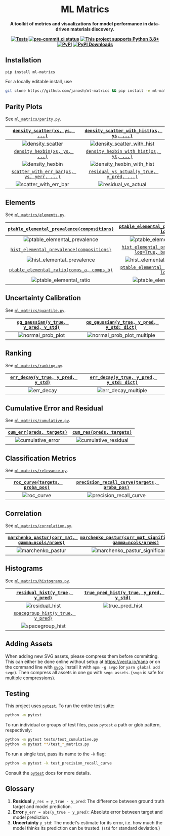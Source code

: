 <h1 align="center">ML Matrics</h1>

<h4 align="center">

A toolkit of metrics and visualizations for model performance in data-driven materials discovery.

[![Tests](https://github.com/janosh/ml-matrics/workflows/Tests/badge.svg)](https://github.com/janosh/ml-matrics/actions)
[![pre-commit.ci status](https://results.pre-commit.ci/badge/github/janosh/ml-matrics/main.svg)](https://results.pre-commit.ci/latest/github/janosh/ml-matrics/main)
[![This project supports Python 3.8+](https://img.shields.io/badge/Python-3.8+-blue.svg)](https://python.org/downloads)
[![PyPI](https://img.shields.io/pypi/v/ml-matrics)](https://pypi.org/project/ml-matrics)
[![PyPI Downloads](https://img.shields.io/pypi/dm/ml-matrics)](https://pypistats.org/packages/ml-matrics)

</h4>

## Installation

```sh
pip install ml-matrics
```

For a locally editable install, use

```sh
git clone https://github.com/janosh/ml-matrics && pip install -e ml-matrics
```

## Parity Plots

See [`ml_matrics/parity.py`](ml_matrics/parity.py).

|      [`density_scatter(xs, ys, ...)`](ml_matrics/parity.py)       | [`density_scatter_with_hist(xs, ys, ...)`](ml_matrics/parity.py)  |
| :---------------------------------------------------------------: | :---------------------------------------------------------------: |
|                       ![density_scatter][]                        |                  ![density_scatter_with_hist][]                   |
|       [`density_hexbin(xs, ys, ...)`](ml_matrics/parity.py)       |  [`density_hexbin_with_hist(xs, ys, ...)`](ml_matrics/parity.py)  |
|                        ![density_hexbin][]                        |                   ![density_hexbin_with_hist][]                   |
| [`scatter_with_err_bar(xs, ys, yerr, ...)`](ml_matrics/parity.py) | [`residual_vs_actual(y_true, y_pred, ...)`](ml_matrics/parity.py) |
|                     ![scatter_with_err_bar][]                     |                      ![residual_vs_actual][]                      |

## Elements

See [`ml_matrics/elements.py`](ml_matrics/elements.py).

| [`ptable_elemental_prevalence(compositions)`](ml_matrics/elements.py) |          [`ptable_elemental_prevalence(compositions, log=True)`](ml_matrics/elements.py)          |
| :-------------------------------------------------------------------: | :-----------------------------------------------------------------------------------------------: |
|                   ![ptable_elemental_prevalence][]                    |                               ![ptable_elemental_prevalence_log][]                                |
|  [`hist_elemental_prevalence(compositions)`](ml_matrics/elements.py)  | [`hist_elemental_prevalence(compositions, log=True, bar_values='count')`](ml_matrics/elements.py) |
|                    ![hist_elemental_prevalence][]                     |                             ![hist_elemental_prevalence_log_count][]                              |
| [`ptable_elemental_ratio(comps_a, comps_b)`](ml_matrics/elements.py)  |          [`ptable_elemental_ratio(comps_b, comps_a, log=True)`](ml_matrics/elements.py)           |
|                      ![ptable_elemental_ratio][]                      |                                ![ptable_elemental_ratio_inverse][]                                |

## Uncertainty Calibration

See [`ml_matrics/quantile.py`](ml_matrics/quantile.py).

| [`qq_gaussian(y_true, y_pred, y_std)`](ml_matrics/quantile.py) | [`qq_gaussian(y_true, y_pred, y_std: dict)`](ml_matrics/quantile.py) |
| :------------------------------------------------------------: | :------------------------------------------------------------------: |
|                     ![normal_prob_plot][]                      |                    ![normal_prob_plot_multiple][]                    |

## Ranking

See [`ml_matrics/ranking.py`](ml_matrics/ranking.py).

| [`err_decay(y_true, y_pred, y_std)`](ml_matrics/ranking.py) | [`err_decay(y_true, y_pred, y_std: dict)`](ml_matrics/ranking.py) |
| :---------------------------------------------------------: | :---------------------------------------------------------------: |
|                       ![err_decay][]                        |                      ![err_decay_multiple][]                      |

## Cumulative Error and Residual

See [`ml_matrics/cumulative.py`](ml_matrics/cumulative.py).

| [`cum_err(preds, targets)`](ml_matrics/cumulative.py) | [`cum_res(preds, targets)`](ml_matrics/cumulative.py) |
| :---------------------------------------------------: | :---------------------------------------------------: |
|                 ![cumulative_error][]                 |               ![cumulative_residual][]                |

## Classification Metrics

See [`ml_matrics/relevance.py`](ml_matrics/relevance.py).

| [`roc_curve(targets, proba_pos)`](ml_matrics/relevance.py) | [`precision_recall_curve(targets, proba_pos)`](ml_matrics/relevance.py) |
| :--------------------------------------------------------: | :---------------------------------------------------------------------: |
|                       ![roc_curve][]                       |                       ![precision_recall_curve][]                       |

## Correlation

See [`ml_matrics/correlation.py`](ml_matrics/correlation.py).

| [`marchenko_pastur(corr_mat, gamma=ncols/nrows)`](ml_matrics/correlation.py) | [`marchenko_pastur(corr_mat_significant_eval, gamma=ncols/nrows)`](ml_matrics/correlation.py) |
| :--------------------------------------------------------------------------: | :-------------------------------------------------------------------------------------------: |
|                            ![marchenko_pastur][]                             |                            ![marchenko_pastur_significant_eval][]                             |

## Histograms

See [`ml_matrics/histograms.py`](ml_matrics/histograms.py).

|  [`residual_hist(y_true, y_pred)`](ml_matrics/histograms.py)  | [`true_pred_hist(y_true, y_pred, y_std)`](ml_matrics/histograms.py) |
| :-----------------------------------------------------------: | :-----------------------------------------------------------------: |
|                      ![residual_hist][]                       |                         ![true_pred_hist][]                         |
| [`spacegroup_hist(y_true, y_pred)`](ml_matrics/histograms.py) |                                                                     |
|                     ![spacegroup_hist][]                      |                                                                     |

## Adding Assets

When adding new SVG assets, please compress them before committing. This can either be done online without setup at <https://vecta.io/nano> or on the command line with [`svgo`](https://github.com/svg/svgo). Install it with `npm -g svgo` (or `yarn global add svgo`). Then compress all assets in one go with `svgo assets`. (`svgo` is safe for multiple compressions).

## Testing

This project uses [`pytest`](https://docs.pytest.org/en/stable/usage.html). To run the entire test suite:

```sh
python -m pytest
```

To run individual or groups of test files, pass `pytest` a path or glob pattern, respectively:

```sh
python -m pytest tests/test_cumulative.py
python -m pytest **/test_*_metrics.py
```

To run a single test, pass its name to the `-k` flag:

```sh
python -m pytest -k test_precision_recall_curve
```

Consult the [`pytest`](https://docs.pytest.org/en/stable/usage.html) docs for more details.

## Glossary

1. **Residual** `y_res = y_true - y_pred`: The difference between ground truth target and model prediction.
2. **Error** `y_err = abs(y_true - y_pred)`: Absolute error between target and model prediction.
3. **Uncertainty** `y_std`: The model's estimate for its error, i.e. how much the model thinks its prediction can be trusted. (`std` for standard deviation.)

[density_scatter]: https://raw.githubusercontent.com/janosh/ml-matrics/main/assets/density_scatter.svg
[density_scatter_with_hist]: https://raw.githubusercontent.com/janosh/ml-matrics/main/assets/density_scatter_with_hist.svg
[density_hexbin]: https://raw.githubusercontent.com/janosh/ml-matrics/main/assets/density_hexbin.svg
[density_hexbin_with_hist]: https://raw.githubusercontent.com/janosh/ml-matrics/main/assets/density_hexbin_with_hist.svg
[scatter_with_err_bar]: https://raw.githubusercontent.com/janosh/ml-matrics/main/assets/scatter_with_err_bar.svg
[residual_vs_actual]: https://raw.githubusercontent.com/janosh/ml-matrics/main/assets/residual_vs_actual.svg
[ptable_elemental_prevalence]: https://raw.githubusercontent.com/janosh/ml-matrics/main/assets/ptable_elemental_prevalence.svg
[ptable_elemental_prevalence_log]: https://raw.githubusercontent.com/janosh/ml-matrics/main/assets/ptable_elemental_prevalence_log.svg
[hist_elemental_prevalence]: https://raw.githubusercontent.com/janosh/ml-matrics/main/assets/hist_elemental_prevalence.svg
[hist_elemental_prevalence_log_count]: https://raw.githubusercontent.com/janosh/ml-matrics/main/assets/hist_elemental_prevalence_log_count.svg
[ptable_elemental_ratio]: https://raw.githubusercontent.com/janosh/ml-matrics/main/assets/ptable_elemental_ratio.svg
[ptable_elemental_ratio_inverse]: https://raw.githubusercontent.com/janosh/ml-matrics/main/assets/ptable_elemental_ratio_inverse.svg
[normal_prob_plot]: https://raw.githubusercontent.com/janosh/ml-matrics/main/assets/normal_prob_plot.svg
[normal_prob_plot_multiple]: https://raw.githubusercontent.com/janosh/ml-matrics/main/assets/normal_prob_plot_multiple.svg
[err_decay]: https://raw.githubusercontent.com/janosh/ml-matrics/main/assets/err_decay.svg
[err_decay_multiple]: https://raw.githubusercontent.com/janosh/ml-matrics/main/assets/err_decay_multiple.svg
[cumulative_error]: https://raw.githubusercontent.com/janosh/ml-matrics/main/assets/cumulative_error.svg
[cumulative_residual]: https://raw.githubusercontent.com/janosh/ml-matrics/main/assets/cumulative_residual.svg
[roc_curve]: https://raw.githubusercontent.com/janosh/ml-matrics/main/assets/roc_curve.svg
[precision_recall_curve]: https://raw.githubusercontent.com/janosh/ml-matrics/main/assets/precision_recall_curve.svg
[marchenko_pastur]: https://raw.githubusercontent.com/janosh/ml-matrics/main/assets/marchenko_pastur.svg
[marchenko_pastur_significant_eval]: https://raw.githubusercontent.com/janosh/ml-matrics/main/assets/marchenko_pastur_significant_eval.svg
[residual_hist]: https://raw.githubusercontent.com/janosh/ml-matrics/main/assets/residual_hist.svg
[true_pred_hist]: https://raw.githubusercontent.com/janosh/ml-matrics/main/assets/true_pred_hist.svg
[spacegroup_hist]: https://raw.githubusercontent.com/janosh/ml-matrics/main/assets/spacegroup_hist.svg
